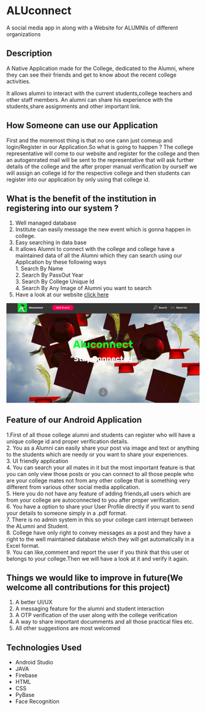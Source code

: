 # ALUconnect
A social media app in along with a Website for ALUMNIs of different organizations 
 ## Description
 A Native  Application made for the College, dedicated to the Alumni, where they can see their friends and get to know about the recent college activities.
  
   It allows alumni to interact with the current students,college teachers and other staff members. An alumni can share his experience with the students,share assignments and other important link. 
  ## How Someone can use our Application
 First and the moremost thing is that no one cann just comeup and login/Register in our Application.So what is going to 
 happen ?
 The college representative will come to our website and register for the college and then an autogenrated mail will be sent to the representative that will ask further details of the college and the after proper manual verification by ourself we will assign an college id for the respective college and then students can register into our application by only using that college id.
  ## What is  the benefit of the  institution in registering into our system ?
   1. Well managed database 
   2. Institute can easily message the new event which is gonna happen in college. 
   3. Easy searching in data base 
   4. It allows Alumni to connect with the college and college have a maintained data  of all the Alumni which they  can search using our Application by these following ways <br />
             1. Search By Name  
             2. Search By PassOut Year  
             3. Search By College Unique Id  
             4. Search By Any Image of Alumni you want to search  
   5. Have a look at our website [click here](https://aluconnect.herokuapp.com/)  <br />
   
 
   ![](https://github.com/rohitkumar1999/ALUconnect/blob/master/Screenshot%20from%202019-04-02%2020-58-29.png)
             
  ## Feature of our Android Application
   1.First of all those college alumni and students can register who will have a unique college id and proper verification details.<br />
   2. You as a Alumni can easily share your post via image and text or anything to the students which are needy  or you want to share your experiences. <br />
   3. UI friendly application <br />
   4. You can search your all mates in it but the most important feature is that you can only view those posts or you can connect to all those people who are your college mates not from any other college that is something very different from various other social media application. <br />
   5. Here you do not have any feature of adding friends,all users which are from your college are autoconnected to you after proper verification. <br />
   6. You have a option to share your User Profile directly if you want to send your details to someone simply in a .pdf format.<br />
   7. There is no admin system in this so your college cant interrupt between the ALumni and Student. <br />
   8. College have only right to convey messages as a post and they have a right to the well maintained database which they will get automatically in a Excel format. <br />
   9. You can like,comment and report the user if you think that this user ot belongs to your college.Then we will have a look at it and verify it again.<br />
   
   ## Things we would like to improve in future(We welcome all contributions for this project)
   1. A better UI/UX <br />
   2. A messaging feature for the alumni and student interaction<br />
   3. A OTP verification of the user along with the college verification<br />
   4. A way to share important documments and all those practical files etc.<br />
   5. All other suggestions are most welcomed <br />
   
   ## Technologies Used
   - Android Studio
   - JAVA
   - Firebase
   - HTML
   - CSS
   - PyBase
   - Face Recognition
    
   
   
 
  
      
             
 

